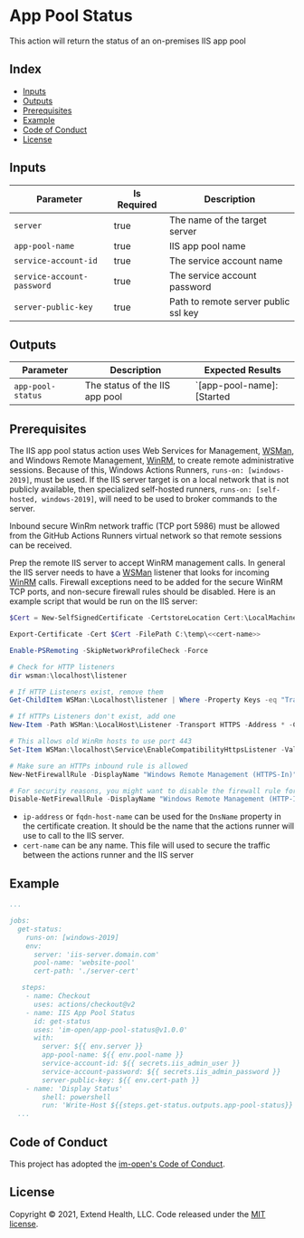 # App Pool Status

This action will return the status of an on-premises IIS app pool

## Index <!-- omit in toc -->

- [Inputs](#inputs)
- [Outputs](#outputs)
- [Prerequisites](#prerequisites)
- [Example](#example)
- [Code of Conduct](#code-of-conduct)
- [License](#license)

## Inputs

| Parameter                  | Is Required | Description                          |
| -------------------------- | ----------- | ------------------------------------ |
| `server`                   | true        | The name of the target server        |
| `app-pool-name`            | true        | IIS app pool name                    |
| `service-account-id`       | true        | The service account name             |
| `service-account-password` | true        | The service account password         |
| `server-public-key`        | true        | Path to remote server public ssl key |


## Outputs

| Parameter         | Description                    | Expected Results                     |
| ----------------- | ------------------------------ | ------------------------------------ |
| `app-pool-status` | The status of the IIS app pool | `[app-pool-name]: [Started|Stopped]` |

## Prerequisites

The IIS app pool status action uses Web Services for Management, [WSMan], and Windows Remote Management, [WinRM], to create remote administrative sessions. Because of this, Windows Actions Runners, `runs-on: [windows-2019]`, must be used. If the IIS server target is on a local network that is not publicly available, then specialized self-hosted runners, `runs-on: [self-hosted, windows-2019]`,  will need to be used to broker commands to the server.

Inbound secure WinRm network traffic (TCP port 5986) must be allowed from the GitHub Actions Runners virtual network so that remote sessions can be received.

Prep the remote IIS server to accept WinRM management calls.  In general the IIS server needs to have a [WSMan] listener that looks for incoming [WinRM] calls. Firewall exceptions need to be added for the secure WinRM TCP ports, and non-secure firewall rules should be disabled. Here is an example script that would be run on the IIS server:

  ```powershell
  $Cert = New-SelfSignedCertificate -CertstoreLocation Cert:\LocalMachine\My -DnsName <<ip-address|fqdn-host-name>>

  Export-Certificate -Cert $Cert -FilePath C:\temp\<<cert-name>>

  Enable-PSRemoting -SkipNetworkProfileCheck -Force

  # Check for HTTP listeners
  dir wsman:\localhost\listener

  # If HTTP Listeners exist, remove them
  Get-ChildItem WSMan:\Localhost\listener | Where -Property Keys -eq "Transport=HTTP" | Remove-Item -Recurse

  # If HTTPs Listeners don't exist, add one
  New-Item -Path WSMan:\LocalHost\Listener -Transport HTTPS -Address * -CertificateThumbPrint $Cert.Thumbprint –Force

  # This allows old WinRm hosts to use port 443
  Set-Item WSMan:\localhost\Service\EnableCompatibilityHttpsListener -Value true

  # Make sure an HTTPs inbound rule is allowed
  New-NetFirewallRule -DisplayName "Windows Remote Management (HTTPS-In)" -Name "Windows Remote Management (HTTPS-In)" -Profile Any -LocalPort 5986 -Protocol TCP

  # For security reasons, you might want to disable the firewall rule for HTTP that *Enable-PSRemoting* added:
  Disable-NetFirewallRule -DisplayName "Windows Remote Management (HTTP-In)"
  ```

  - `ip-address` or `fqdn-host-name` can be used for the `DnsName` property in the certificate creation. It should be the name that the actions runner will use to call to the IIS server.
  - `cert-name` can be any name.  This file will used to secure the traffic between the actions runner and the IIS server

## Example

```yml
...

jobs:
  get-status:
    runs-on: [windows-2019]
    env:
      server: 'iis-server.domain.com'
      pool-name: 'website-pool'
      cert-path: './server-cert'

   steps:
    - name: Checkout
      uses: actions/checkout@v2
    - name: IIS App Pool Status
      id: get-status
      uses: 'im-open/app-pool-status@v1.0.0'
      with:
        server: ${{ env.server }}
        app-pool-name: ${{ env.pool-name }}
        service-account-id: ${{ secrets.iis_admin_user }}
        service-account-password: ${{ secrets.iis_admin_password }}
        server-public-key: ${{ env.cert-path }}
    - name: 'Display Status'
        shell: powershell
        run: 'Write-Host ${{steps.get-status.outputs.app-pool-status}}'
  ...
```

## Code of Conduct

This project has adopted the [im-open's Code of Conduct](https://github.com/im-open/.github/blob/master/CODE_OF_CONDUCT.md).

## License

Copyright &copy; 2021, Extend Health, LLC. Code released under the [MIT license](LICENSE).

<!-- Links -->
[PowerShell Remoting over HTTPS with a self-signed SSL certificate]: https://4sysops.com/archives/powershell-remoting-over-https-with-a-self-signed-ssl-certificate
[WSMan]: https://docs.microsoft.com/en-us/windows/win32/winrm/ws-management-protocol
[WinRM]: https://docs.microsoft.com/en-us/windows/win32/winrm/about-windows-remote-management
